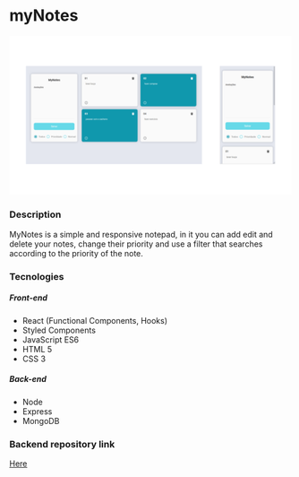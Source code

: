 # myNotes

![Project frame](https://github.com/BrunoUmbelino/myNotes/blob/main/github/Frame.png)

### Description 

MyNotes is a simple and responsive notepad, in it you can add edit and delete your notes, change their priority and use a filter that searches according to the priority of the note. 

### Tecnologies

##### Front-end

- React (Functional Components, Hooks)
- Styled Components
- JavaScript ES6
- HTML 5
- CSS 3

##### Back-end

- Node
- Express
- MongoDB

### Backend repository link

[Here](https://github.com/BrunoUmbelino/myNotes--server) 
